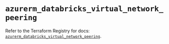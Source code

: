# `azurerm_databricks_virtual_network_peering`

Refer to the Terraform Registry for docs: [`azurerm_databricks_virtual_network_peering`](https://registry.terraform.io/providers/hashicorp/azurerm/3.111.0/docs/resources/databricks_virtual_network_peering).
